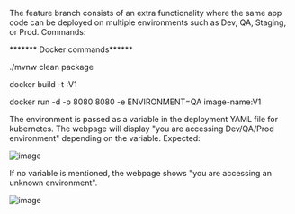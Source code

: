 The feature branch consists of an extra functionality where the same app code can be deployed on multiple environments such as Dev, QA, Staging, or Prod. 
Commands:

******* Docker commands******

./mvnw clean package

docker build -t <image-name>:V1

docker run -d -p 8080:8080 -e ENVIRONMENT=QA image-name:V1

The environment is passed as a variable in the deployment YAML file for kubernetes.
The webpage will display "you are accessing Dev/QA/Prod environment" depending on the variable. 
Expected:

![image](https://github.com/sahithyav9/Java-Springboot/assets/61227588/0e86508a-dc73-410c-8d9d-d48ba8d11914)


If no variable is mentioned, the webpage shows "you are accessing an unknown environment".

![image](https://github.com/sahithyav9/Java-Springboot/assets/61227588/df2e351e-3e09-485b-8458-1493f37588ab)
